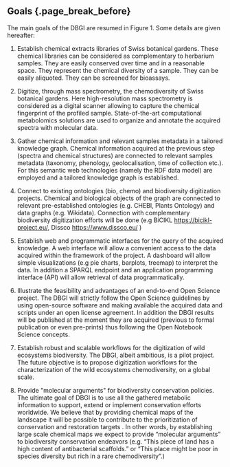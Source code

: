 ## Goals {.page_break_before}


The main goals of the DBGI are resumed in Figure 1. Some details are given hereafter:

1. Establish chemical extracts libraries of Swiss botanical gardens. These chemical libraries can be considered as complementary to herbarium samples. They are easily conserved over time and in a reasonable space. They represent the chemical diversity of a sample. They can be easily aliquoted. They can be screened for bioassays.

2. Digitize, through mass spectrometry, the chemodiversity of Swiss botanical gardens. Here high-resolution mass spectrometry is considered as a digital scanner allowing to capture the chemical fingerprint of the profiled sample. State-of-the-art computational metabolomics solutions are used to organize and annotate the acquired spectra with molecular data.

3. Gather chemical information and relevant samples metadata in a tailored knowledge graph. Chemical information acquired at the previous step (spectra and chemical structures) are connected to relevant samples metadata (taxonomy, phenology, geolocalisation, time of collection etc.). For this semantic web technologies (namely the RDF data model) are employed and a tailored knowledge graph is established.

4. Connect to existing ontologies (bio, chemo) and biodiversity digitization projects. Chemical and biological objects of the graph are connected to relevant pre-established ontologies (e.g. CHEBI, Plants Ontology) and data graphs (e.g. Wikidata). Connection with complementary biodiversity digitization efforts will be done (e.g BiCIKL https://bicikl-project.eu/, Dissco https://www.dissco.eu/ )

5. Establish web and programmatic interfaces for the query of the acquired knowledge. A web interface will allow a convenient access to the data acquired within the framework of the project. A dashboard will allow simple visualizations (e.g pie charts, barplots, treemap) to interpret the data. In addition a SPARQL endpoint and an application programming interface (API) will allow retrieval of data programmatically.

6. Illustrate the feasibility and advantages of an end-to-end Open Science project. The DBGI will strictly follow the Open Science guidelines by using open-source software and making available the acquired data and scripts under an open license agreement. In addition the DBGI results will be published at the moment they are acquired (previous to formal publication or even pre-prints) thus following the Open Notebook Science concepts. 

7. Establish robust and scalable workflows for the digitization of wild ecosystems biodiversity. The DBGI, albeit ambitious, is a pilot project. The future objective is to propose digitization workflows for the characterization of the wild ecosystems chemodiversity, on a global scale.

8. Provide "molecular arguments" for biodiversity conservation policies. The ultimate goal of DBGI is to use all the gathered metabolic information to support, extend or implement conservation efforts worldwide. We believe that by providing chemical maps of the landscape it will be possible to contribute to the prioritization of conservation and restoration targets . In other words, by establishing large scale chemical maps we expect to provide “molecular arguments” to biodiversity conservation endeavors (e.g. “This piece of land has a high content of antibacterial scaffolds.” or “This place might be poor in species diversity but rich in a rare chemodiversity”.)